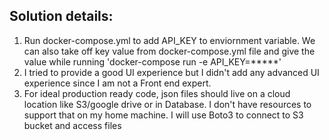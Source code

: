 ## Solution details:

1. Run docker-compose.yml to add API_KEY to enviornment variable. We can also take off key value from docker-compose.yml file and give the value while running 'docker-compose run -e API_KEY=*****'
2. I tried to provide a good UI experience but I didn't add any advanced UI experience since I am not a Front end expert.
3. For ideal production ready code, json files should live on a cloud location like S3/google drive or in Database. I don't have resources to support that on my home machine.
 I will use Boto3 to connect to S3 bucket and access files
